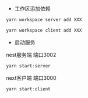 - 工作区添加依赖

```js
yarn workspace server add XXX
```

```js
yarn workspace client add XXX
```

- 启动服务

nest服务端 端口3002

```js
yarn start:server
```

next客户端 端口3000

```js
yarn start:client
```
